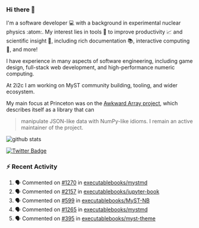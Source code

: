 ### Hi there 👋 

I'm a software developer 💻 with a background in experimental nuclear physics :atom:. My interest lies in tools :wrench: to improve productivity :chart_with_upwards_trend: and scientific insight :telescope:, including rich documentation 📚, interactive computing 🧮, and more! 

I have experience in many aspects of software engineering, including game design, full-stack web development, and high-performance numeric computing. 

At 2i2c I am working on MyST community building, tooling, and wider ecosystem. 

My main focus at Princeton was on the [Awkward Array project](awkward-array.org/), which describes itself as a library that can 
> manipulate JSON-like data with NumPy-like idioms. I remain an active maintainer of the project. 

![github stats](https://github-readme-stats.vercel.app/api?username=agoose77&show_icons=true&hide_rank=true&hide_title=true&bg_color=30,e76445,904e95&text_color=efe3ec&icon_color=efe3ec)
<!--
**agoose77/agoose77** is a ✨ _special_ ✨ repository because its `README.md` (this file) appears on your GitHub profile.

Here are some ideas to get you started:

- 🔭 I’m currently working on ...
- 🌱 I’m currently learning ...
- 👯 I’m looking to collaborate on ...
- 🤔 I’m looking for help with ...
- 💬 Ask me about ...
- 📫 How to reach me: ...
- 😄 Pronouns: ...
- ⚡ Fun fact: ...
-->

[![Twitter Badge](https://img.shields.io/twitter/follow/agoose77?style=flat-square&logo=Twitter&logoColor=white&color=cornflowerblue)](https://twitter.com/agoose77)

### :zap: Recent Activity

<!--START_SECTION:activity-->
1. 🗣 Commented on [#1270](https://github.com/executablebooks/mystmd/issues/1270#issuecomment-2149540783) in [executablebooks/mystmd](https://github.com/executablebooks/mystmd)
2. 🗣 Commented on [#2157](https://github.com/executablebooks/jupyter-book/issues/2157#issuecomment-2147547888) in [executablebooks/jupyter-book](https://github.com/executablebooks/jupyter-book)
3. 🗣 Commented on [#599](https://github.com/executablebooks/MyST-NB/pull/599#issuecomment-2143404288) in [executablebooks/MyST-NB](https://github.com/executablebooks/MyST-NB)
4. 🗣 Commented on [#1265](https://github.com/executablebooks/mystmd/issues/1265#issuecomment-2143404051) in [executablebooks/mystmd](https://github.com/executablebooks/mystmd)
5. 🗣 Commented on [#395](https://github.com/executablebooks/myst-theme/pull/395#issuecomment-2143402869) in [executablebooks/myst-theme](https://github.com/executablebooks/myst-theme)
<!--END_SECTION:activity-->
